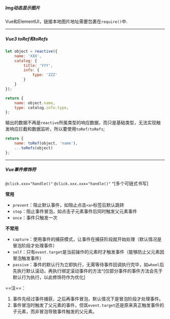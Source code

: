 ##### Img动态显示图片
Vue和ElementUI，链接本地图片地址需要包裹在`require()`中.

---

##### Vue3 toRef和toRefs
```js
let object = reactive({
	name: 'XXX',
	catalog: {
		title: 'YYY',
		info: {
			type: 'ZZZ'
		}
	}
});

return {
	name: object.name,
	type: catalog.info.type,
};
```
输出的数据不再是`reactive`所属类型的响应数据，而只是基础类型，无法实现触发响应拦截和数据监听，所以要使用`toRef/toRefs`;
```js
return {
	name: toRef(object, 'name'),
	...toRefs(object)
};
```

---

##### Vue事件修饰符
`@click.xxx="handle()"`
`@click.xxx.xxx="handle()"` ^[多个可链式书写]

**常用**
- `prevent`：阻止默认事件，如阻止点击`<a>`标签后默认跳转
- `stop`：阻止事件冒泡，如点击子元素事件后同时触发父元素事件
- `once`：事件只触发一次

**不常用**
- `capture`：使用事件的捕获模式，让事件在捕获阶段就开始处理（默认情况是冒泡阶段才处理事件）
- `self`：只有`event.target`是当前操作的元素时才触发事件（能够防止父元素因冒泡触发事件）
- `passive`：事件的默认行为立即执行，无需等待事件回调执行完毕，如`wheel`后先执行默认滚动，再执行绑定滚动事件的方法^[仅部分事件的事件方法会先于默认行为执行，以此修饰符作为优化]

==注==：
 1. 事件先经过事件捕获，之后再事件冒泡，默认情况下是冒泡阶段才处理事件。
 2. 事件冒泡时触发了父元素的事件，但其`event.target`还是原来真正触发事件的子元素，而非冒泡导致事件触发的父元素。
